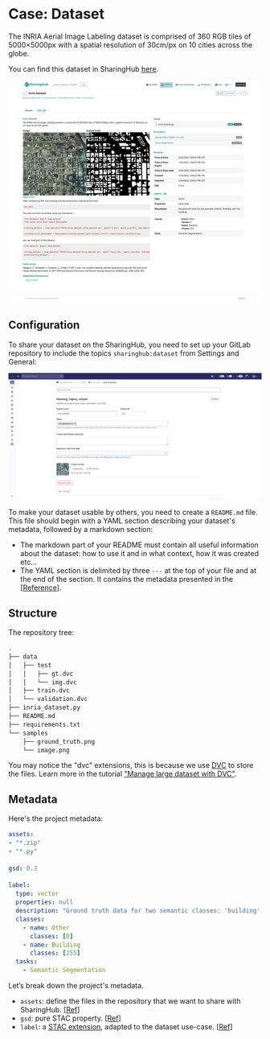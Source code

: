 # Case: Dataset

The INRIA Aerial Image Labeling dataset is comprised of 360 RGB tiles of 5000×5000px with a spatial resolution of 30cm/px on 10 cities across the globe.

You can find this dataset in SharingHub [here](https://sharinghub.p2.csgroup.space/ui/#/api/stac/collections/dataset/items/space_applications/mlops-services/sharinghub-tests/public/inria-dataset).

![Preview](../../assets/figures/share/dataset-example.png)

## Configuration

To share your dataset on the SharingHub, you need to set up your GitLab repository to include the topics `sharinghub:dataset` from Settings and General:

![Add topics to dataset](../../assets/figures/share/add-dataset-topic.png)

To make your dataset usable by others, you need to create a `README.md` file. This file should begin with a YAML section describing your dataset's metadata, followed by a markdown section:

- The markdown part of your README must contain all useful information about the dataset: how to use it and in what context, how it was created etc...
- The YAML section is delimited by three `---` at the top of your file and at the end of the section. It contains the metadata presented in the \[[Reference](./reference.md)].

## Structure

The repository tree:

```txt
.
├── data
│   ├── test
│   │   ├── gt.dvc
│   │   └── img.dvc
│   ├── train.dvc
│   └── validation.dvc
├── inria_dataset.py
├── README.md
├── requirements.txt
└── samples
    ├── ground_truth.png
    └── image.png
```

You may notice the "dvc" extensions, this is because we use [DVC](../data/dvc.md) to store the files. Learn more in the tutorial ["Manage large dataset with DVC"](../../tutorials/manage_dataset_with_dvc.md).

## Metadata

Here's the project metadata:

```yaml title="README.md Metadata"
assets:
- "*.zip"
- "*.py"

gsd: 0.3

label:
  type: vector
  properties: null
  description: "Ground truth data for two semantic classes: 'building' and 'not building'"
  classes:
    - name: Other
      classes: [0]
    - name: Building
      classes: [255]
  tasks:
    - Semantic Segmentation
```

Let’s break down the project's metadata.

- `assets`: define the files in the repository that we want to share with SharingHub. [[Ref](./reference.md#assets)]
- `gsd`: pure STAC property. [[Ref](./reference.md#remaining-properties)]
- `label`: a [STAC extension](https://github.com/stac-extensions/label), adapted to the dataset use-case. [[Ref](./reference.md#extensions)]
